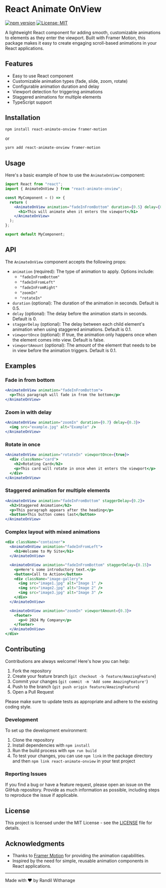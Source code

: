 # React Animate OnView

[![npm version](https://badge.fury.io/js/react-animate-onview.svg)](https://badge.fury.io/js/react-animate-onview)
[![License: MIT](https://img.shields.io/badge/License-MIT-yellow.svg)](https://opensource.org/licenses/MIT)

A lightweight React component for adding smooth, customizable animations to elements as they enter the viewport. Built with Framer Motion, this package makes it easy to create engaging scroll-based animations in your React applications.

## Features

- Easy to use React component
- Customizable animation types (fade, slide, zoom, rotate)
- Configurable animation duration and delay
- Viewport detection for triggering animations
- Staggered animations for multiple elements
- TypeScript support

## Installation

```bash
npm install react-animate-onview framer-motion
```

or

```bash
yarn add react-animate-onview framer-motion
```

## Usage

Here's a basic example of how to use the `AnimateOnView` component:

```jsx
import React from "react";
import { AnimateOnView } from "react-animate-onview";

const MyComponent = () => {
  return (
    <AnimateOnView animation="fadeInFromBottom" duration={0.5} delay={0.2}>
      <h1>This will animate when it enters the viewport</h1>
    </AnimateOnView>
  );
};

export default MyComponent;
```

## API

The `AnimateOnView` component accepts the following props:

- `animation` (required): The type of animation to apply. Options include:
  - `"fadeInFromBottom"`
  - `"fadeInFromLeft"`
  - `"fadeInFromRight"`
  - `"zoomIn"`
  - `"rotateIn"`
- `duration` (optional): The duration of the animation in seconds. Default is 0.5.
- `delay` (optional): The delay before the animation starts in seconds. Default is 0.
- `staggerDelay` (optional): The delay between each child element's animation when using staggered animations. Default is 0.1.
- `viewportOnce` (optional): If true, the animation only happens once when the element comes into view. Default is false.
- `viewportAmount` (optional): The amount of the element that needs to be in view before the animation triggers. Default is 0.1.

## Examples

### Fade in from bottom

```jsx
<AnimateOnView animation="fadeInFromBottom">
  <p>This paragraph will fade in from the bottom</p>
</AnimateOnView>
```

### Zoom in with delay

```jsx
<AnimateOnView animation="zoomIn" duration={0.7} delay={0.3}>
  <img src="example.jpg" alt="Example" />
</AnimateOnView>
```

### Rotate in once

```jsx
<AnimateOnView animation="rotateIn" viewportOnce={true}>
  <div className="card">
    <h2>Rotating Card</h2>
    <p>This card will rotate in once when it enters the viewport</p>
  </div>
</AnimateOnView>
```

### Staggered animation for multiple elements

```jsx
<AnimateOnView animation="fadeInFromBottom" staggerDelay={0.2}>
  <h2>Staggered Animation</h2>
  <p>This paragraph appears after the heading</p>
  <button>This button comes last</button>
</AnimateOnView>
```

### Complex layout with mixed animations

```jsx
<div className="container">
  <AnimateOnView animation="fadeInFromLeft">
    <h1>Welcome to My Site</h1>
  </AnimateOnView>

  <AnimateOnView animation="fadeInFromBottom" staggerDelay={0.15}>
    <p>Here's some introductory text.</p>
    <button>Call to Action</button>
    <div className="image-gallery">
      <img src="image1.jpg" alt="Image 1" />
      <img src="image2.jpg" alt="Image 2" />
      <img src="image3.jpg" alt="Image 3" />
    </div>
  </AnimateOnView>

  <AnimateOnView animation="zoomIn" viewportAmount={0.3}>
    <footer>
      <p>© 2024 My Company</p>
    </footer>
  </AnimateOnView>
</div>
```

## Contributing

Contributions are always welcome! Here's how you can help:

1. Fork the repository
2. Create your feature branch (`git checkout -b feature/AmazingFeature`)
3. Commit your changes (`git commit -m 'Add some AmazingFeature'`)
4. Push to the branch (`git push origin feature/AmazingFeature`)
5. Open a Pull Request

Please make sure to update tests as appropriate and adhere to the existing coding style.

### Development

To set up the development environment:

1. Clone the repository
2. Install dependencies with `npm install`
3. Run the build process with `npm run build`
4. To test your changes, you can use `npm link` in the package directory and then `npm link react-animate-onview` in your test project

### Reporting Issues

If you find a bug or have a feature request, please open an issue on the GitHub repository. Provide as much information as possible, including steps to reproduce the issue if applicable.

## License

This project is licensed under the MIT License - see the [LICENSE](LICENSE) file for details.

## Acknowledgments

- Thanks to [Framer Motion](https://www.framer.com/motion/) for providing the animation capabilities.
- Inspired by the need for simple, reusable animation components in React applications.

---

Made with ❤️ by Randil Withanage
